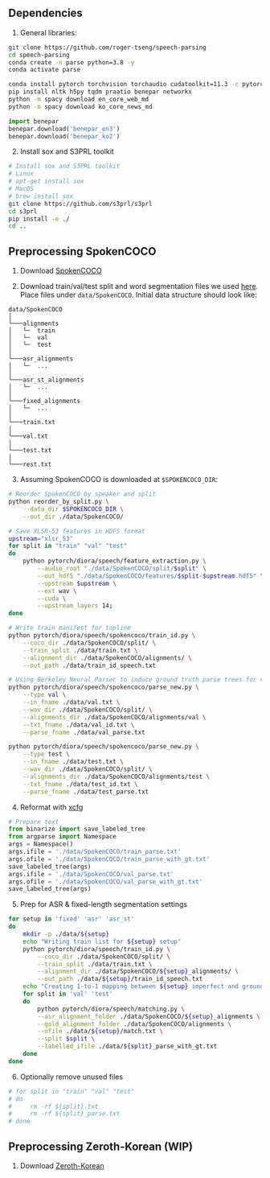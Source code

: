 ## Dependencies

1. General libraries:
```bash
git clone https://github.com/roger-tseng/speech-parsing
cd speech-parsing
conda create -n parse python=3.8 -y
conda activate parse

conda install pytorch torchvision torchaudio cudatoolkit=11.3 -c pytorch -y
pip install nltk h5py tqdm praatio benepar networkx
python -m spacy download en_core_web_md
python -m spacy download ko_core_news_md
```

```python
import benepar
benepar.download('benepar_en3')
benepar.download('benepar_ko2')
```

2. Install sox and S3PRL toolkit
```bash
# Install sox and S3PRL toolkit
# Linux
# apt-get install sox 
# MacOS
# brew install sox
git clone https://github.com/s3prl/s3prl
cd s3prl
pip install -e ./
cd ..
```

## Preprocessing SpokenCOCO

1. Download [SpokenCOCO](https://groups.csail.mit.edu/sls/downloads/placesaudio/) 

2. Download train/val/test split and word segmentation files we used [here](https://gntuedutw-my.sharepoint.com/:u:/g/personal/b07901163_g_ntu_edu_tw/EYflIwxr609IqYRzUqRyJTUBSDWCxGBzL5wGt-JWdal-dw?e=RWge46). 
Place files under `data/SpokenCOCO`.
Initial data structure should look like:
```
data/SpokenCOCO
│
└───alignments
│   └─  train
│   └─  val
│   └─  test
│
└───asr_alignments
│   └─  ...
│
└───asr_st_alignments
│   └─  ...
│
└───fixed_alignments
│   └─  ...
│
└───train.txt
│
└───val.txt
│
└───test.txt
│
└───rest.txt
```

3. Assuming SpokenCOCO is downloaded at `$SPOKENCOCO_DIR`:
```bash
# Reorder SpokenCOCO by speaker and split
python reorder_by_split.py \
    --data_dir $SPOKENCOCO_DIR \
    --out_dir ./data/SpokenCOCO/

# Save XLSR-53 features in HDF5 format
upstream="xlsr_53"
for split in "train" "val" "test"
do 
    python pytorch/diora/speech/feature_extraction.py \
        --audio_root "./data/SpokenCOCO/split/$split" \
        --out_hdf5 "./data/SpokenCOCO/features/$split-$upstream.hdf5" \
        --upstream $upstream \
        --ext wav \
        --cuda \
        --upstream_layers 14;
done

# Write train manifest for topline
python pytorch/diora/speech/spokencoco/train_id.py \
    --coco_dir ./data/SpokenCOCO/split/ \
    --train_split ./data/train.txt \
    --alignment_dir ./data/SpokenCOCO/alignments/ \
    --out_path ./data/train_id_speech.txt

# Using Berkeley Neural Parser to induce ground truth parse trees for validation & testing set
python pytorch/diora/speech/spokencoco/parse_new.py \
    --type val \
    --in_fname ./data/val.txt \
    --wav_dir ./data/SpokenCOCO/split/ \
    --alignments_dir ./data/SpokenCOCO/alignments/val \
    --txt_fname ./data/val_id.txt \
    --parse_fname ./data/val_parse.txt

python pytorch/diora/speech/spokencoco/parse_new.py \
    --type test \
    --in_fname ./data/test.txt \
    --wav_dir ./data/SpokenCOCO/split/ \
    --alignments_dir ./data/SpokenCOCO/alignments/test \
    --txt_fname ./data/test_id.txt \
    --parse_fname ./data/test_parse.txt
```

4. Reformat with [xcfg](https://github.com/roger-tseng/xcfg/)
```python
# Prepare text
from binarize import save_labeled_tree
from argparse import Namespace
args = Namespace()
args.ifile = './data/SpokenCOCO/train_parse.txt'
args.ofile = './data/SpokenCOCO/train_parse_with_gt.txt'
save_labeled_tree(args)
args.ifile = './data/SpokenCOCO/val_parse.txt'
args.ofile = './data/SpokenCOCO/val_parse_with_gt.txt'
save_labeled_tree(args)
```

5. Prep for ASR & fixed-length segmentation settings
```bash
for setup in 'fixed' 'asr' 'asr_st' 
do
    mkdir -p ./data/${setup}
    echo "Writing train list for ${setup} setup"
    python pytorch/diora/speech/train_id.py \
        --coco_dir ./data/SpokenCOCO/split/ \
        --train_split ./data/train.txt \
        --alignment_dir ./data/SpokenCOCO/${setup}_alignments/ \
        --out_path ./data/${setup}/train_id_speech.txt
    echo "Creating 1-to-1 mapping between ${setup} imperfect and ground truth word segmentation via maximum duration overlap"
    for split in 'val' 'test'
    do
        python pytorch/diora/speech/matching.py \
        --asr_alignment_folder ./data/SpokenCOCO/${setup}_alignments \
        --gold_alignment_folder ./data/SpokenCOCO/alignments \
        --ofile ./data/${setup}/match.txt \
        --split $split \
        --labelled_ifile ./data/${split}_parse_with_gt.txt 
    done
done
```

6. Optionally remove unused files
```bash
# for split in "train" "val" "test"
# do 
#     rm -rf ${split}.txt
#     rm -rf ${split}_parse.txt
# done 
```

## Preprocessing Zeroth-Korean (WIP)
1. Download [Zeroth-Korean](https://www.openslr.org/40/)
<!-- ```
python pytorch/diora/speech/ko/write_fixed_txt.py
``` -->